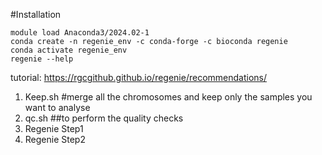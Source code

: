 #Installation
```
module load Anaconda3/2024.02-1
conda create -n regenie_env -c conda-forge -c bioconda regenie
conda activate regenie_env
regenie --help
```

tutorial: https://rgcgithub.github.io/regenie/recommendations/

1. Keep.sh #merge all the chromosomes and keep only the samples you want to analyse
2. qc.sh ##to perform the quality checks
3. Regenie Step1
4. Regenie Step2
